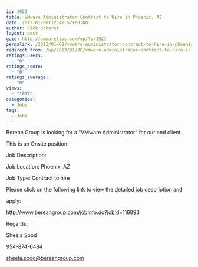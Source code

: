 ```yaml
---
id: 1921
title: VMware Administrator Contract to Hire in Phoenix, AZ
date: 2013-01-08T12:47:57+00:00
author: Rick Scherer
layout: post
guid: http://vmwaretips.com/wp/?p=1921
permalink: /2013/01/08/vmware-administrator-contract-to-hire-in-phoenix-az/
redirect_from: /wp/2013/01/08/vmware-administrator-contract-to-hire-in-phoenix-az/
ratings_users:
  - "0"
ratings_score:
  - "0"
ratings_average:
  - "0"
views:
  - "1017"
categories:
  - Jobs
tags:
  - Jobs
---
```

Berean Group is looking for a &#8220;VMware Administrator&#8221; for our end client. 

This is an Onsite position.

Job Description:

Job Location: Phoenix, AZ
  
Job Type: Contract to hire

Please click on the following link to view the detailed job description and
  
apply:
  
http://www.bereangroup.com/jobInfo.do?jobId=116893

Regards,

Sheela Sood

954-874-6484

sheela.sood@bereangroup.com